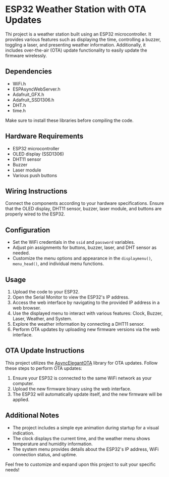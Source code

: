 # ESP32 Weather Station with OTA Updates

Thi project is a weather station built using an ESP32 microcontroller. It provides various features such as displaying the time, controlling a buzzer, toggling a laser, and presenting weather information. Additionally, it includes over-the-air (OTA) update functionality to easily update the firmware wirelessly.

## Dependencies

- WiFi.h
- ESPAsyncWebServer.h
- Adafruit_GFX.h
- Adafruit_SSD1306.h
- DHT.h
- time.h

Make sure to install these libraries before compiling the code.

## Hardware Requirements

- ESP32 microcontroller
- OLED display (SSD1306)
- DHT11 sensor
- Buzzer
- Laser module
- Various push buttons

## Wiring Instructions

Connect the components according to your hardware specifications. Ensure that the OLED display, DHT11 sensor, buzzer, laser module, and buttons are properly wired to the ESP32.

## Configuration

- Set the WiFi credentials in the `ssid` and `password` variables.
- Adjust pin assignments for buttons, buzzer, laser, and DHT sensor as needed.
- Customize the menu options and appearance in the `displaymenu()`, `menu_head()`, and individual menu functions.

## Usage

1. Upload the code to your ESP32.
2. Open the Serial Monitor to view the ESP32's IP address.
3. Access the web interface by navigating to the provided IP address in a web browser.
4. Use the displayed menu to interact with various features: Clock, Buzzer, Laser, Weather, and System.
5. Explore the weather information by connecting a DHT11 sensor.
6. Perform OTA updates by uploading new firmware versions via the web interface.

## OTA Update Instructions

This project utilizes the [AsyncElegantOTA](https://github.com/ayushsharma82/AsyncElegantOTA) library for OTA updates. Follow these steps to perform OTA updates:

1. Ensure your ESP32 is connected to the same WiFi network as your computer.
2. Upload the new firmware binary using the web interface.
3. The ESP32 will automatically update itself, and the new firmware will be applied.

## Additional Notes

- The project includes a simple eye animation during startup for a visual indication.
- The clock displays the current time, and the weather menu shows temperature and humidity information.
- The system menu provides details about the ESP32's IP address, WiFi connection status, and uptime.

Feel free to customize and expand upon this project to suit your specific needs!
